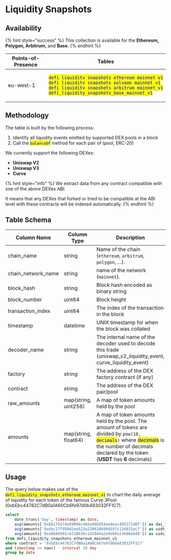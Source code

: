 # Liquidity Snapshots

## Availability

{% hint style="success" %}
This collection is available for the **Ethereum, Polygon,  Arbitrum,** and **Base**.
{% endhint %}

| Points-of-Presence | Tables                                                                                                                                                                                                                                                                                                                                                                                 |
| ------------------ | -------------------------------------------------------------------------------------------------------------------------------------------------------------------------------------------------------------------------------------------------------------------------------------------------------------------------------------------------------------------------------------- |
| eu-west-1          | <p><mark style="color:blue;"><code>defi_liquidity_snapshots_ethereum_mainnet_v1</code></mark><br><mark style="color:blue;"><code>defi_liquidity_snapshots_polygon_mainnet_v1</code></mark><br><mark style="color:blue;"><code>defi_liquidity_snapshots_arbitrum_mainnet_v1</code></mark><br><mark style="color:blue;"><code>defi_liquidity_snapshots_base_mainnet_v1</code></mark></p> |

## Methodology

The table is built by the following process:

1. Identify all liquidity events emitted by supported DEX pools in a block
2. Call the <mark style="color:blue;">`balanceOf`</mark> method for each pair of (pool, ERC-20)&#x20;

We currently support the following DEXes:

* **Uniswap V2**
* **Uniswap V3**
* **Curve**

{% hint style="info" %}
We extract data from any contract compatible with one of the above DEXes ABI.

It means that any DEXes that forked or tried to be compatible at the ABI level with these contracts will be indexed automatically.
{% endhint %}

## Table Schema

<table data-full-width="false"><thead><tr><th>Column Name</th><th>Column Type</th><th>Description</th></tr></thead><tbody><tr><td>chain_name</td><td>string</td><td>Name of the chain (<code>ethereum</code>, <code>arbitrum</code>, <code>polygon</code>, ...).</td></tr><tr><td>chain_network_name</td><td>string</td><td>name of the network (<code>mainnet</code>).</td></tr><tr><td>block_hash</td><td>string</td><td>Block hash encoded as binary string</td></tr><tr><td>block_number</td><td>uint64</td><td>Block height</td></tr><tr><td>transaction_index</td><td>uint64</td><td>The index of the transaction in the block</td></tr><tr><td>timestamp</td><td>datetime</td><td>UNIX timestamp for when the block was collated</td></tr><tr><td>decoder_name</td><td>string</td><td>The internal name of the decoder used to decode this trade (uniswap_v2_liquidity_event, curve_liquidity_event)</td></tr><tr><td>factory</td><td>string</td><td>The address of the DEX factory contract (if any)</td></tr><tr><td>contract</td><td>string</td><td>The address of the DEX pair/pool</td></tr><tr><td>raw_amounts</td><td>map(string, uint256)</td><td>A map of token amounts held by the pool</td></tr><tr><td>amounts</td><td>map(string, float64)</td><td>A map of token amounts held by the pool. The amount of tokens are divided by <code>pow(10, </code><mark style="color:blue;"><code>decimals</code></mark><code>)</code> where <mark style="color:blue;">decimals</mark> is the number of decimals declared by the token (<strong>USDT</strong> has <strong>6</strong> decimals)</td></tr></tbody></table>

## Usage

The query below makes use of the <mark style="color:blue;">`defi_liquidity_snapshots_ethereum_mainnet_v1`</mark> to chart the daily average of liquidity for each token of the famous Curve 3Pool (0xbEbc44782C7dB0a1A60Cb6fe97d0b483032FF1C7).

```sql
select
    date_trunc('day', timestamp) as date,
    avg(amounts['0x6b175474e89094c44da98b954eedeac495271d0f']) as dai_liquidity,
    avg(amounts['0xdac17f958d2ee523a2206206994597c13d831ec7']) as usdt_liquidity,
    avg(amounts['0xa0b86991c6218b36c1d19d4a2e9eb0ce3606eb48']) as usdc_liquidity
from defi_liquidity_snapshots_ethereum_mainnet_v1
where contract = '0xbEbc44782C7dB0a1A60Cb6fe97d0b483032FF1C7'
and timestamp >= now() - interval 30 day 
group by date
```

